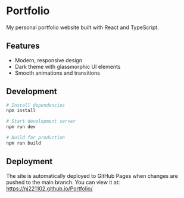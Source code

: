 # Portfolio

My personal portfolio website built with React and TypeScript.

## Features

- Modern, responsive design
- Dark theme with glassmorphic UI elements
- Smooth animations and transitions

## Development

```bash
# Install dependencies
npm install

# Start development server
npm run dev

# Build for production
npm run build
```

## Deployment

The site is automatically deployed to GitHub Pages when changes are pushed to the main branch.
You can view it at: https://nj221102.github.io/Portfolio/
